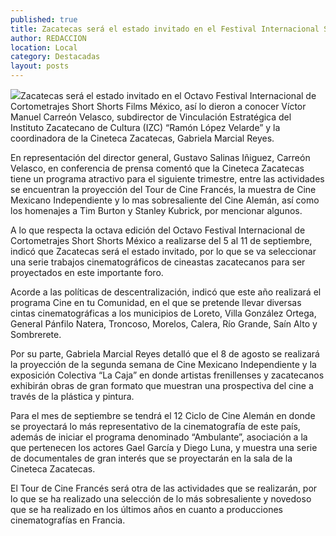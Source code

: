 ```yaml
---
published: true
title: Zacatecas será el estado invitado en el Festival Internacional Short Shorts Films
author: REDACCION
location: Local
category: Destacadas
layout: posts
---
```


![](http://i.imgur.com/10LbbXFm.jpg)Zacatecas será el estado invitado en el Octavo Festival Internacional de Cortometrajes Short Shorts Films México, así lo dieron a conocer Víctor Manuel Carreón Velasco, subdirector de Vinculación Estratégica del Instituto Zacatecano de Cultura (IZC) “Ramón López Velarde” y la coordinadora de la Cineteca Zacatecas, Gabriela Marcial Reyes.

En representación del director general, Gustavo Salinas Iñiguez, Carreón Velasco, en conferencia de prensa comentó que la Cineteca Zacatecas tiene un programa atractivo para el siguiente trimestre, entre las actividades se encuentran la proyección del Tour de Cine Francés, la muestra de Cine Mexicano Independiente y lo mas sobresaliente del Cine Alemán, así como los homenajes a Tim Burton y Stanley Kubrick, por mencionar algunos.

A lo que respecta la octava edición del Octavo Festival Internacional de Cortometrajes Short Shorts México a realizarse del 5 al 11 de septiembre, indicó que Zacatecas será el estado invitado, por lo que se va seleccionar una serie trabajos cinematográficos de cineastas zacatecanos para ser proyectados en este importante foro.

Acorde a las políticas de descentralización, indicó que este año realizará el programa Cine en tu Comunidad, en el que se pretende llevar diversas cintas cinematográficas a los municipios de Loreto, Villa González Ortega, General Pánfilo Natera, Troncoso, Morelos, Calera, Río Grande, Saín Alto y Sombrerete.

Por su parte, Gabriela Marcial Reyes detalló que el 8 de agosto se realizará la proyección de la segunda semana de Cine Mexicano Independiente y la exposición Colectiva “La Caja” en donde artistas frenillenses y zacatecanos exhibirán obras de gran formato que muestran una prospectiva del cine a través de la plástica y pintura.

Para  el mes de septiembre se tendrá el 12 Ciclo de Cine Alemán en donde se proyectará lo más representativo de la cinematografía de este país, además de iniciar el programa  denominado “Ambulante”, asociación a la que pertenecen los actores Gael García y Diego Luna, y muestra una serie de documentales de gran interés que se proyectarán en la sala de la Cineteca Zacatecas.

El Tour de Cine Francés será otra de las actividades que se realizarán, por lo que se ha realizado una selección de lo más sobresaliente y novedoso que se ha realizado en los últimos años en cuanto a producciones cinematografías en Francia.
